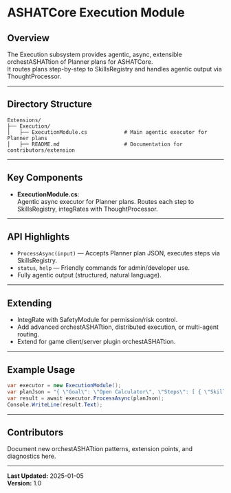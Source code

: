 # ASHATCore Execution Module

## Overview

The Execution subsystem provides agentic, async, extensible orchestASHATtion of Planner plans for ASHATCore.  
It routes plans step-by-step to SkillsRegistry and handles agentic output via ThoughtProcessor.

---

## Directory Structure

```
Extensions/
├── Execution/
│   ├── ExecutionModule.cs            # Main agentic executor for Planner plans
│   ├── README.md                     # Documentation for contributors/extension
```

---

## Key Components

- **ExecutionModule.cs**:  
  Agentic async executor for Planner plans. Routes each step to SkillsRegistry, integRates with ThoughtProcessor.

---

## API Highlights

- `ProcessAsync(input)` — Accepts Planner plan JSON, executes steps via SkillsRegistry.
- `status`, `help` — Friendly commands for admin/developer use.
- Fully agentic output (structured, natural language).

---

## Extending

- IntegRate with SafetyModule for permission/risk control.
- Add advanced orchestASHATtion, distributed execution, or multi-agent routing.
- Extend for game client/server plugin orchestASHATtion.

---

## Example Usage

```csharp
var executor = new ExecutionModule();
var planJson = "{ \"Goal\": \"Open Calculator\", \"Steps\": [ { \"Skill\": \"System.Open\", \"ArgumentsJson\": \"{ \\\"target\\\": \\\"Calculator.exe\\\" }\" } ] }";
var result = await executor.ProcessAsync(planJson);
Console.WriteLine(result.Text);
```

---

## Contributors

Document new orchestASHATtion patterns, extension points, and diagnostics here.

---

**Last Updated:** 2025-01-05  
**Version:** 1.0

